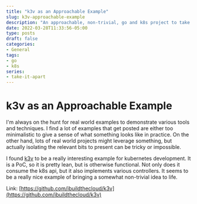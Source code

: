 ```yaml
---
title: "k3v as an Approachable Example"
slug: k3v-approachable-example
description: "An approachable, non-trivial, go and k8s project to take apart"
date: 2022-03-28T11:33:56-05:00
type: posts
draft: false
categories:
- General
tags:
- go
- k8s
series:
- take-it-apart
---
```


# k3v as an Approachable Example

I'm always on the hunt for real world examples to demonstrate various tools and techniques. I find a lot of examples that get posted are either too minimalistic to give a sense of what something looks like in practice. On the other hand, lots of real world projects might leverage something, but actually isolating the relevant bits to present can be tricky or impossible.

I found [k3v](https://github.com/ibuildthecloud/k3v) to be a really interesting example for kubernetes development. It is a PoC, so it is pretty lean, but is otherwise functional. Not only does it consume the k8s api, but it also implements various controllers. It seems to be a really nice example of bringing a somewhat non-trivial idea to life. 

Link: [https://github.com/ibuildthecloud/k3v](https://github.com/ibuildthecloud/k3v)
